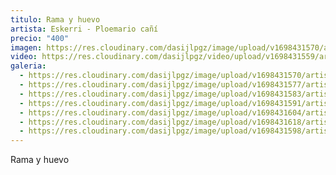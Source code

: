 ```yaml
---
titulo: Rama y huevo
artista: Eskerri - Ploemario cañí
precio: "400"
imagen: https://res.cloudinary.com/dasijlpgz/image/upload/v1698431570/artistas/Eskerri%20-%20Ploemario%20ca%C3%B1%C3%AD/29_Rama%20y%20huevo/P1070408.jpg
video: https://res.cloudinary.com/dasijlpgz/video/upload/v1698431559/artistas/Eskerri%20-%20Ploemario%20ca%C3%B1%C3%AD/29_Rama%20y%20huevo/Sin_t%C3%ADtulo_1.mp4
galeria:
  - https://res.cloudinary.com/dasijlpgz/image/upload/v1698431570/artistas/Eskerri%20-%20Ploemario%20ca%C3%B1%C3%AD/29_Rama%20y%20huevo/P1070408.jpg
  - https://res.cloudinary.com/dasijlpgz/image/upload/v1698431577/artistas/Eskerri%20-%20Ploemario%20ca%C3%B1%C3%AD/29_Rama%20y%20huevo/P1070409.jpg
  - https://res.cloudinary.com/dasijlpgz/image/upload/v1698431583/artistas/Eskerri%20-%20Ploemario%20ca%C3%B1%C3%AD/29_Rama%20y%20huevo/P1070411.jpg
  - https://res.cloudinary.com/dasijlpgz/image/upload/v1698431591/artistas/Eskerri%20-%20Ploemario%20ca%C3%B1%C3%AD/29_Rama%20y%20huevo/P1070412.jpg
  - https://res.cloudinary.com/dasijlpgz/image/upload/v1698431604/artistas/Eskerri%20-%20Ploemario%20ca%C3%B1%C3%AD/29_Rama%20y%20huevo/P1070416.jpg
  - https://res.cloudinary.com/dasijlpgz/image/upload/v1698431618/artistas/Eskerri%20-%20Ploemario%20ca%C3%B1%C3%AD/29_Rama%20y%20huevo/P1070423.jpg
  - https://res.cloudinary.com/dasijlpgz/image/upload/v1698431598/artistas/Eskerri%20-%20Ploemario%20ca%C3%B1%C3%AD/29_Rama%20y%20huevo/P1070414.jpg
---
```

Rama y huevo